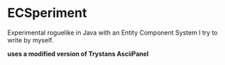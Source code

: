 # ECSperiment
Experimental roguelike in Java with an Entity Component System I try to write by myself.

**uses a modified version of Trystans AsciiPanel**
